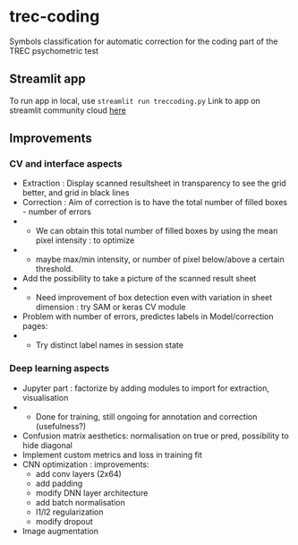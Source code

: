 # trec-coding
Symbols classification for automatic correction for the coding part of the TREC psychometric test

## Streamlit app

To run app in local, use ``streamlit run treccoding.py``
Link to app on streamlit community cloud [here](https://trec-coding.streamlit.app/)

## Improvements

### CV and interface aspects

* Extraction : Display scanned resultsheet in transparency to see the grid better, and grid in black lines
* Correction : Aim of correction is to have the total number of filled boxes - number of errors
* * We can obtain this total number of filled boxes by using the mean pixel intensity : to optimize
* * maybe max/min intensity, or number of pixel below/above a certain threshold.
* Add the possibility to take a picture of the scanned result sheet
* * Need improvement of box detection even with variation in sheet dimension : try SAM or keras CV module
* Problem with number of errors, predictes labels in Model/correction pages:
* * Try distinct label names in session state


### Deep learning aspects

* Jupyter part : factorize by adding modules to import for extraction, visualisation
* * Done for training, still ongoing for annotation and correction (usefulness?)
* Confusion matrix aesthetics: normalisation on true or pred, possibility to hide diagonal
* Implement custom metrics and loss in training fit
* CNN optimization : improvements:
  * add conv layers (2x64)
  * add padding
  * modify DNN layer architecture 
  * add batch normalisation
  * l1/l2 regularization 
  * modify dropout
* Image augmentation